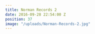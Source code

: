```yaml
---
title: Norman Records 2
date: 2016-09-28 22:54:00 Z
position: 37
image: "/uploads/Norman-Records-2.jpg"
---
```


